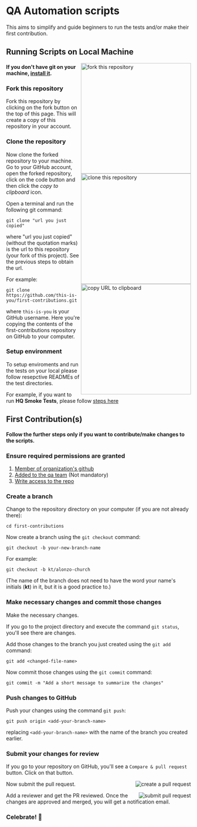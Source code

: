 # QA Automation scripts

This aims to simplify and guide beginners to run the tests and/or make their first contribution. 

## Running Scripts on Local Machine

<img align="right" width="300" src="https://firstcontributions.github.io/assets/Readme/fork.png" alt="fork this repository" />

#### If you don't have git on your machine, [install it](https://help.github.com/articles/set-up-git/).

### Fork this repository

Fork this repository by clicking on the fork button on the top of this page.
This will create a copy of this repository in your account.

### Clone the repository

<img align="right" width="300" src="https://firstcontributions.github.io/assets/Readme/clone.png" alt="clone this repository" />

Now clone the forked repository to your machine. Go to your GitHub account, open the forked repository, click on the code button and then click the _copy to clipboard_ icon.

Open a terminal and run the following git command:

```
git clone "url you just copied"
```

where "url you just copied" (without the quotation marks) is the url to this repository (your fork of this project). See the previous steps to obtain the url.

<img align="right" width="300" src="https://firstcontributions.github.io/assets/Readme/copy-to-clipboard.png" alt="copy URL to clipboard" />

For example:

```
git clone https://github.com/this-is-you/first-contributions.git
```

where `this-is-you` is your GitHub username. Here you're copying the contents of the first-contributions repository on GitHub to your computer.

### Setup environment

To setup enviroments and run the tests on your local please follow resepctive READMEs of the test directories.

For example, if you want to run **HQ Smoke Tests**, please follow [steps here](https://github.com/dimagi/dimagi-qa/blob/master/HQSmokeTests/README.md) 

## First Contribution(s)

#### Follow the further steps only if you want to contribute/make changes to the scripts.

### Ensure required permissions are granted
1. [Member of organization's github ](https://github.com/orgs/dimagi/people)
2. [Added to the qa team](https://github.com/orgs/dimagi/teams/qa/members) (Not mandatory)
3. [Write access to the repo](https://github.com/dimagi/dimagi-qa/settings/access)


### Create a branch

Change to the repository directory on your computer (if you are not already there):

```
cd first-contributions
```

Now create a branch using the `git checkout` command:

```
git checkout -b your-new-branch-name
```

For example:

```
git checkout -b kt/alonzo-church
```

(The name of the branch does not need to have the word your name's initials (__kt__) in it, but it is a good practice to.)

### Make necessary changes and commit those changes

Make the necessary changes.

If you go to the project directory and execute the command `git status`, you'll see there are changes.

Add those changes to the branch you just created using the `git add` command:

```
git add <changed-file-name>
```

Now commit those changes using the `git commit` command:

```
git commit -m "Add a short message to summarize the changes"
```

### Push changes to GitHub

Push your changes using the command `git push`:

```
git push origin <add-your-branch-name>
```

replacing `<add-your-branch-name>` with the name of the branch you created earlier.

### Submit your changes for review

If you go to your repository on GitHub, you'll see a `Compare & pull request` button. Click on that button.

<img style="float: right;" src="https://firstcontributions.github.io/assets/Readme/compare-and-pull.png" alt="create a pull request" />

Now submit the pull request.

<img style="float: right;" src="https://firstcontributions.github.io/assets/Readme/submit-pull-request.png" alt="submit pull request" />

Add a reviewer and get the PR reviewed. Once the changes are approved and merged, you will get a notification email.


### Celebrate! :tada:
